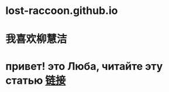 # lost-raccoon.github.io

# 我喜欢柳慧洁

# привет! это Люба, читайте эту статью [链接](https://zhuanlan.zhihu.com/p/58229299)
